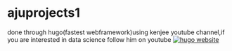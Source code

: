 # ajuprojects1
done through hugo(fastest webframework)using kenjee youtube channel,if you are interested in data science follow him on youtube
[![hugo website](https://img.youtube.com/vi/mEZ1Hj5yQ-8/0.jpg)](https://www.youtube.com/watch?v=mEZ1Hj5yQ-8)


